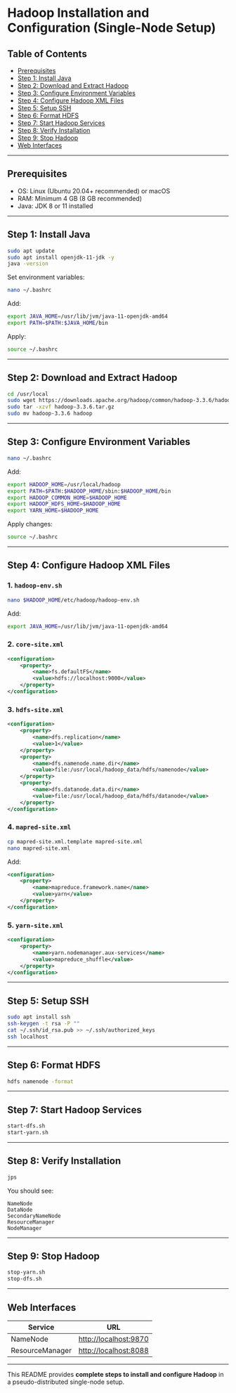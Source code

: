 # Hadoop Installation and Configuration (Single-Node Setup)

## Table of Contents

* [Prerequisites](#prerequisites)
* [Step 1: Install Java](#step-1-install-java)
* [Step 2: Download and Extract Hadoop](#step-2-download-and-extract-hadoop)
* [Step 3: Configure Environment Variables](#step-3-configure-environment-variables)
* [Step 4: Configure Hadoop XML Files](#step-4-configure-hadoop-xml-files)
* [Step 5: Setup SSH](#step-5-setup-ssh)
* [Step 6: Format HDFS](#step-6-format-hdfs)
* [Step 7: Start Hadoop Services](#step-7-start-hadoop-services)
* [Step 8: Verify Installation](#step-8-verify-installation)
* [Step 9: Stop Hadoop](#step-9-stop-hadoop)
* [Web Interfaces](#web-interfaces)

---

## Prerequisites

* OS: Linux (Ubuntu 20.04+ recommended) or macOS
* RAM: Minimum 4 GB (8 GB recommended)
* Java: JDK 8 or 11 installed

---

## Step 1: Install Java

```bash
sudo apt update
sudo apt install openjdk-11-jdk -y
java -version
```

Set environment variables:

```bash
nano ~/.bashrc
```

Add:

```bash
export JAVA_HOME=/usr/lib/jvm/java-11-openjdk-amd64
export PATH=$PATH:$JAVA_HOME/bin
```

Apply:

```bash
source ~/.bashrc
```

---

## Step 2: Download and Extract Hadoop

```bash
cd /usr/local
sudo wget https://downloads.apache.org/hadoop/common/hadoop-3.3.6/hadoop-3.3.6.tar.gz
sudo tar -xzvf hadoop-3.3.6.tar.gz
sudo mv hadoop-3.3.6 hadoop
```

---

## Step 3: Configure Environment Variables

```bash
nano ~/.bashrc
```

Add:

```bash
export HADOOP_HOME=/usr/local/hadoop
export PATH=$PATH:$HADOOP_HOME/sbin:$HADOOP_HOME/bin
export HADOOP_COMMON_HOME=$HADOOP_HOME
export HADOOP_HDFS_HOME=$HADOOP_HOME
export YARN_HOME=$HADOOP_HOME
```

Apply changes:

```bash
source ~/.bashrc
```

---

## Step 4: Configure Hadoop XML Files

### 1. `hadoop-env.sh`

```bash
nano $HADOOP_HOME/etc/hadoop/hadoop-env.sh
```

Add:

```bash
export JAVA_HOME=/usr/lib/jvm/java-11-openjdk-amd64
```

### 2. `core-site.xml`

```xml
<configuration>
    <property>
        <name>fs.defaultFS</name>
        <value>hdfs://localhost:9000</value>
    </property>
</configuration>
```

### 3. `hdfs-site.xml`

```xml
<configuration>
    <property>
        <name>dfs.replication</name>
        <value>1</value>
    </property>
    <property>
        <name>dfs.namenode.name.dir</name>
        <value>file:/usr/local/hadoop_data/hdfs/namenode</value>
    </property>
    <property>
        <name>dfs.datanode.data.dir</name>
        <value>file:/usr/local/hadoop_data/hdfs/datanode</value>
    </property>
</configuration>
```

### 4. `mapred-site.xml`

```bash
cp mapred-site.xml.template mapred-site.xml
nano mapred-site.xml
```

Add:

```xml
<configuration>
    <property>
        <name>mapreduce.framework.name</name>
        <value>yarn</value>
    </property>
</configuration>
```

### 5. `yarn-site.xml`

```xml
<configuration>
    <property>
        <name>yarn.nodemanager.aux-services</name>
        <value>mapreduce_shuffle</value>
    </property>
</configuration>
```

---

## Step 5: Setup SSH

```bash
sudo apt install ssh
ssh-keygen -t rsa -P ""
cat ~/.ssh/id_rsa.pub >> ~/.ssh/authorized_keys
ssh localhost
```

---

## Step 6: Format HDFS

```bash
hdfs namenode -format
```

---

## Step 7: Start Hadoop Services

```bash
start-dfs.sh
start-yarn.sh
```

---

## Step 8: Verify Installation

```bash
jps
```

You should see:

```
NameNode
DataNode
SecondaryNameNode
ResourceManager
NodeManager
```

---

## Step 9: Stop Hadoop

```bash
stop-yarn.sh
stop-dfs.sh
```

---

## Web Interfaces

| Service         | URL                                            |
| --------------- | ---------------------------------------------- |
| NameNode        | [http://localhost:9870](http://localhost:9870) |
| ResourceManager | [http://localhost:8088](http://localhost:8088) |

---

This README provides **complete steps to install and configure Hadoop** in a pseudo-distributed single-node setup.
